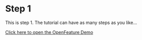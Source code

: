# Step 1

This is step 1. The tutorial can have as many steps as you like...

[Click here to open the OpenFeature Demo]({{TRAFFIC_HOST1_30000}})